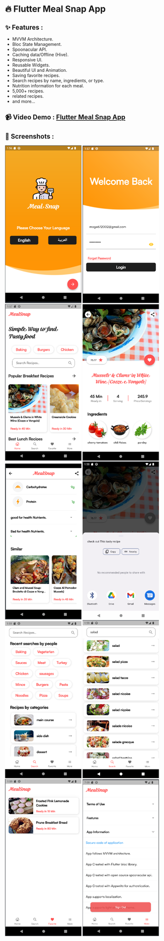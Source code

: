 # 🔥 Flutter Meal Snap App

## ✨ Features :

- MVVM Architecture.
- Bloc State Management.
- Spoonacular API.
- Caching data/Offline (Hive).
- Responsive UI.
- Reusable Widgets.
- Beautiful UI and Animation.
- Saving favorite recipes.
- Search recipes by name, ingredients, or type.
- Nutrition information for each meal.
- 5,000+ recipes.
- related recipes.
- and more...

## 📹 Video Demo : [Flutter Meal Snap App](https://drive.google.com/file/d/1CDryxG5Aqh7WWATtzZIAeGCoZ1y1zS3g/view?usp=sharing)

## 📸 Screenshots :

<img src="assets/screenshots/image1.png" width="250"> <img src="assets/screenshots/image2.png" width="250"> <img src="assets/screenshots/image3.png" width="250">
<img src="assets/screenshots/image4.png" width="250"> <img src="assets/screenshots/image5.png" width="250"> <img src="assets/screenshots/image6.png" width="250">
<img src="assets/screenshots/image7.png" width="250"> <img src="assets/screenshots/image8.png" width="250"> <img src="assets/screenshots/image9.png" width="250">
<img src="assets/screenshots/image10.png" width="250"> 

##
